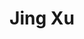 ---
authors:
- Jing Xu
bio: Psychology BSc student at Sussex aiming at developing a career in research
interests:
- Clinical psychology (Post-traumatic stress disorder)
- Developmental psychology (Parenting styles)
- Psychology of stereotype
education:
  courses:
  - course: BSc, Psychology
    institution: University of Sussex
    year: 2021 - present
social:
- icon: envelope
  icon_pack: fas
  link: jx205@sussex.ac.uk
- icon: twitter
  icon_pack: fab
  link: https://twitter.com/jingurso
- icon: github
  icon_pack: fab
  link: https://github.com/JingxiongXu

superuser: false
title: Jing Xu
user_groups:
- Research Assistants
---